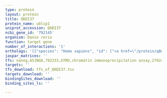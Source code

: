 ```yaml
---
type: protein
layout: protein
title: Q6DI37
protein_name: ublcp1
uniprot_accession: Q6DI37
ncbi_gene_id: '792145'
organism: Danio rerio
function: target gene
number_of_interactions: '1'
orthologs: '[{"species": "Homo sapiens", "id": ["<a href=\"/protein/q8wvy7\">Q8WVY7</a>"]}, {"species": "Mus musculus", "id": ["<a href=\"/protein/q8bgr9\">Q8BGR9</a>"]}, {"species": "Rattus norvegicus", "id": ["<a href=\"/protein/a0a0h2uhc8\">A0A0H2UHC8</a>"]}, {"species": "Drosophila melanogaster", "id": ["<a href=\"/protein/q9xz16\">Q9XZ16</a>"]}]'
jaspar_matrices: ''
tfs: nanog,A5JNG8,792333,GTRD,chromatin immunoprecipitation assay,27924024%5Buid%5D,No
targets: ''
tfs_download: tfs_of_Q6DI37.tsv
targets_download: ''
bindingSites_download: ''
binding_sites_ls: ''

---
```


